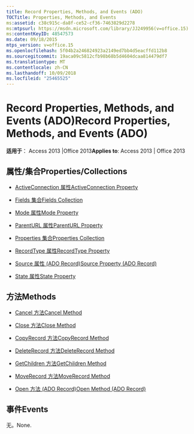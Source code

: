 ```yaml
---
title: Record Properties, Methods, and Events (ADO)
TOCTitle: Properties, Methods, and Events
ms:assetid: c38c915c-da8f-ce52-cf36-7463829d2278
ms:mtpsurl: https://msdn.microsoft.com/library/JJ249956(v=office.15)
ms:contentKeyID: 48547573
ms.date: 09/18/2015
mtps_version: v=office.15
ms.openlocfilehash: 5f04b2a246824923a2149ed7bb4d5eacffd112b8
ms.sourcegitcommit: 19aca09c5812cfb98b68b5d4604dcaa814479df7
ms.translationtype: MT
ms.contentlocale: zh-CN
ms.lasthandoff: 10/09/2018
ms.locfileid: "25465525"
---
```

# <a name="record-properties-methods-and-events-ado"></a><span data-ttu-id="86ad6-102">Record Properties, Methods, and Events (ADO)</span><span class="sxs-lookup"><span data-stu-id="86ad6-102">Record Properties, Methods, and Events (ADO)</span></span>


<span data-ttu-id="86ad6-103">**适用于**： Access 2013 |Office 2013</span><span class="sxs-lookup"><span data-stu-id="86ad6-103">**Applies to**: Access 2013 | Office 2013</span></span>

## <a name="propertiescollections"></a><span data-ttu-id="86ad6-104">属性/集合</span><span class="sxs-lookup"><span data-stu-id="86ad6-104">Properties/Collections</span></span>

- [<span data-ttu-id="86ad6-105">ActiveConnection 属性</span><span class="sxs-lookup"><span data-stu-id="86ad6-105">ActiveConnection Property</span></span>](activeconnection-property-ado.md)

- [<span data-ttu-id="86ad6-106">Fields 集合</span><span class="sxs-lookup"><span data-stu-id="86ad6-106">Fields Collection</span></span>](fields-collection-ado.md)

- [<span data-ttu-id="86ad6-107">Mode 属性</span><span class="sxs-lookup"><span data-stu-id="86ad6-107">Mode Property</span></span>](mode-property-ado.md)

- [<span data-ttu-id="86ad6-108">ParentURL 属性</span><span class="sxs-lookup"><span data-stu-id="86ad6-108">ParentURL Property</span></span>](parenturl-property-ado.md)

- [<span data-ttu-id="86ad6-109">Properties 集合</span><span class="sxs-lookup"><span data-stu-id="86ad6-109">Properties Collection</span></span>](properties-collection-ado.md)

- [<span data-ttu-id="86ad6-110">RecordType 属性</span><span class="sxs-lookup"><span data-stu-id="86ad6-110">RecordType Property</span></span>](recordtype-property-ado.md)

- [<span data-ttu-id="86ad6-111">Source 属性 (ADO Record)</span><span class="sxs-lookup"><span data-stu-id="86ad6-111">Source Property (ADO Record)</span></span>](source-property-ado-record.md)

- [<span data-ttu-id="86ad6-112">State 属性</span><span class="sxs-lookup"><span data-stu-id="86ad6-112">State Property</span></span>](state-property-ado.md)

## <a name="methods"></a><span data-ttu-id="86ad6-113">方法</span><span class="sxs-lookup"><span data-stu-id="86ad6-113">Methods</span></span>

- [<span data-ttu-id="86ad6-114">Cancel 方法</span><span class="sxs-lookup"><span data-stu-id="86ad6-114">Cancel Method</span></span>](cancel-method-ado.md)

- [<span data-ttu-id="86ad6-115">Close 方法</span><span class="sxs-lookup"><span data-stu-id="86ad6-115">Close Method</span></span>](close-method-ado.md)

- [<span data-ttu-id="86ad6-116">CopyRecord 方法</span><span class="sxs-lookup"><span data-stu-id="86ad6-116">CopyRecord Method</span></span>](copyrecord-method-ado.md)

- [<span data-ttu-id="86ad6-117">DeleteRecord 方法</span><span class="sxs-lookup"><span data-stu-id="86ad6-117">DeleteRecord Method</span></span>](deleterecord-method-ado.md)

- [<span data-ttu-id="86ad6-118">GetChildren 方法</span><span class="sxs-lookup"><span data-stu-id="86ad6-118">GetChildren Method</span></span>](getchildren-method-ado.md)

- [<span data-ttu-id="86ad6-119">MoveRecord 方法</span><span class="sxs-lookup"><span data-stu-id="86ad6-119">MoveRecord Method</span></span>](moverecord-method-ado.md)

- [<span data-ttu-id="86ad6-120">Open 方法 (ADO Record)</span><span class="sxs-lookup"><span data-stu-id="86ad6-120">Open Method (ADO Record)</span></span>](open-method-ado-record.md)

## <a name="events"></a><span data-ttu-id="86ad6-121">事件</span><span class="sxs-lookup"><span data-stu-id="86ad6-121">Events</span></span>

<span data-ttu-id="86ad6-122">无。</span><span class="sxs-lookup"><span data-stu-id="86ad6-122">None.</span></span>

